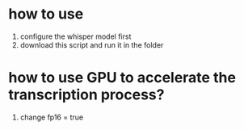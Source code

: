 # how to use
1. configure the whisper model first
2. download this script and run it in the folder

# how to use GPU to accelerate the transcription process?
1. change fp16 = true
